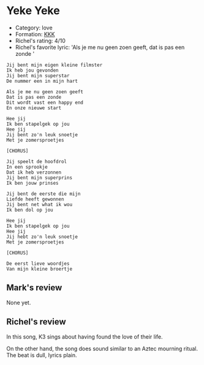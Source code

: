 # Yeke Yeke

 * Category: love
 * Formation: [KKK](Kkk.md)
 * Richel's rating: 4/10
 * Richel's favorite lyric: 'Als je me nu geen zoen geeft, dat is pas een zonde '

```
Jij bent mijn eigen kleine filmster
Ik heb jou gevonden
Jij bent mijn superstar
De nummer een in mijn hart

Als je me nu geen zoen geeft
Dat is pas een zonde
Dit wordt vast een happy end
En onze nieuwe start

Hee jij
Ik ben stapelgek op jou
Hee jij
Jij bent zo'n leuk snoetje
Met je zomersproetjes

[CHORUS]

Jij speelt de hoofdrol
In een sprookje
Dat ik heb verzonnen
Jij bent mijn superprins
Ik ben jouw prinses

Jij bent de eerste die mijn
Liefde heeft gewonnen
Jij bent net what ik wou
Ik ben dol op jou

Hee jij
Ik ben stapelgek op jou
Hee jij
Jij hebt zo'n leuk snoetje
Met je zomersproetjes

[CHORUS]

De eerst lieve woordjes
Van mijn kleine broertje
```

## Mark's review

None yet.

## Richel's review

In this song, K3 sings about having found the love of their life.

On the other hand, the song does sound similar to an Aztec mourning ritual.
The beat is dull, lyrics plain.
